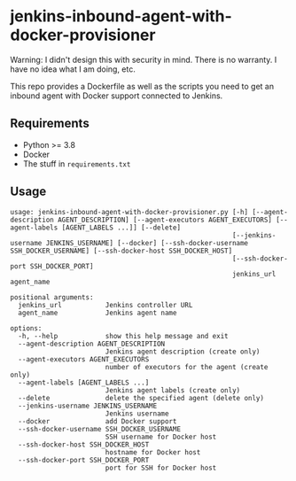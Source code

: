 # jenkins-inbound-agent-with-docker-provisioner

Warning: I didn't design this with security in mind. There is no warranty. I have no idea what I am doing, etc.

This repo provides a Dockerfile as well as the scripts you need to get an inbound agent with Docker support connected to Jenkins.

## Requirements

- Python >= 3.8
- Docker
- The stuff in `requirements.txt`

## Usage

```text
usage: jenkins-inbound-agent-with-docker-provisioner.py [-h] [--agent-description AGENT_DESCRIPTION] [--agent-executors AGENT_EXECUTORS] [--agent-labels [AGENT_LABELS ...]] [--delete]
                                                        [--jenkins-username JENKINS_USERNAME] [--docker] [--ssh-docker-username SSH_DOCKER_USERNAME] [--ssh-docker-host SSH_DOCKER_HOST]
                                                        [--ssh-docker-port SSH_DOCKER_PORT]
                                                        jenkins_url agent_name

positional arguments:
  jenkins_url           Jenkins controller URL
  agent_name            Jenkins agent name

options:
  -h, --help            show this help message and exit
  --agent-description AGENT_DESCRIPTION
                        Jenkins agent description (create only)
  --agent-executors AGENT_EXECUTORS
                        number of executors for the agent (create only)
  --agent-labels [AGENT_LABELS ...]
                        Jenkins agent labels (create only)
  --delete              delete the specified agent (delete only)
  --jenkins-username JENKINS_USERNAME
                        Jenkins username
  --docker              add Docker support
  --ssh-docker-username SSH_DOCKER_USERNAME
                        SSH username for Docker host
  --ssh-docker-host SSH_DOCKER_HOST
                        hostname for Docker host
  --ssh-docker-port SSH_DOCKER_PORT
                        port for SSH for Docker host
```
